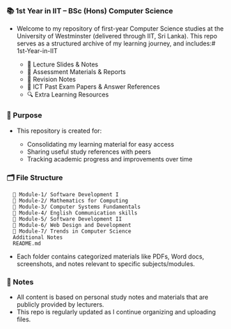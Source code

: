 ### 📚 1st Year in IIT – BSc (Hons) Computer Science

- Welcome to my repository of first-year Computer Science studies at the University of Westminster (delivered through IIT, Sri Lanka). This repo serves as a structured archive of my learning journey, and includes:# 1st-Year-in-IIT

  - 📄 Lecture Slides & Notes
  - 📝 Assessment Materials & Reports
  - 🧠 Revision Notes
  - 📘 ICT Past Exam Papers & Answer References
  - 🔍 Extra Learning Resources

### 🎯 Purpose

- This repository is created for:
  
  - Consolidating my learning material for easy access
  - Sharing useful study references with peers
  - Tracking academic progress and improvements over time

### 🗂️ File Structure

```
  📁 Module-1/ Software Development I
  📁 Module-2/ Mathematics for Computing  
  📁 Module-3/ Computer Systems Fundamentals
  📁 Module-4/ English Communication skills
  📁 Module-5/ Software Development II
  📁 Module-6/ Web Design and Development
  📁 Module-7/ Trends in Computer Science
  Additional Notes
  README.md
```
- Each folder contains categorized materials like PDFs, Word docs, screenshots, and notes relevant to specific subjects/modules.

### 🧾 Notes

- All content is based on personal study notes and materials that are publicly provided by lecturers.
- This repo is regularly updated as I continue organizing and uploading files.

